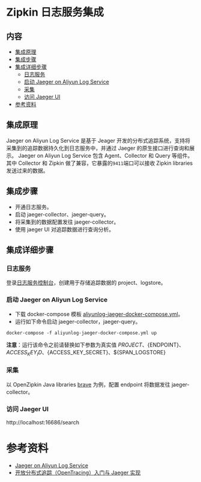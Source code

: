 # Zipkin 日志服务集成

## 内容

* [集成原理](#集成原理)
* [集成步骤](#集成步骤)
* [集成详细步骤](#集成详细步骤)
  * [日志服务](#日志服务)
  * [启动 Jaeger on Aliyun Log Service](#启动-jaeger-on-aliyun-log-service)
  * [采集](#采集)
  * [访问 Jaeger UI](#访问-jaeger-ui)
* [参考资料](#参考资料)

## 集成原理
Jaeger on Aliyun Log Service 是基于 Jeager 开发的分布式追踪系统，支持将采集到的追踪数据持久化到日志服务中，并通过 Jaeger 的原生接口进行查询和展示。
Jaeger on Aliyun Log Service 包含 Agent、Collector 和 Query 等组件。其中 Collector 和 Zipkin 做了兼容，它暴露的`9411`端口可以接收 Zipkin libraries 发送过来的数据。

## 集成步骤
* 开通日志服务。
* 启动 jaeger-collector、jaeger-query。
* 将采集到的数据配置发往 jaeger-collector。
* 使用 jaeger UI 对追踪数据进行查询分析。

## 集成详细步骤
### 日志服务
登录[日志服务控制台](https://sls.console.aliyun.com/#/)，创建用于存储追踪数据的 project、logstore。

### 启动 Jaeger on Aliyun Log Service
* 下载 docker-compose 模板 [aliyunlog-jaeger-docker-compose.yml](https://github.com/aliyun/aliyun-log-jaeger/blob/master/docker-compose/aliyunlog-jaeger-docker-compose.yml)。
* 运行如下命令启动 jaeger-collector，jaeger-query。
```
docker-compose -f aliyunlog-jaeger-docker-compose.yml up
```
**注意**：运行该命令之前请替换如下参数为真实值 ${PROJECT}、${ENDPOINT}、${ACCESS_KEY_ID}、${ACCESS_KEY_SECRET}、${SPAN_LOGSTORE}

### 采集
以 OpenZipkin Java libraries [brave](https://github.com/openzipkin/brave/tree/master/spring-beans) 为例，配置 endpoint 将数据发往 jaeger-collector。

### 访问 Jaeger UI
http://localhost:16686/search

# 参考资料
* [Jaeger on Aliyun Log Service](https://github.com/aliyun/aliyun-log-jaeger)
* [开放分布式追踪（OpenTracing）入门与 Jaeger 实现](https://yq.aliyun.com/articles/514488?spm=a2c4e.11153959.0.0.5a0447a2hNtH2h)
